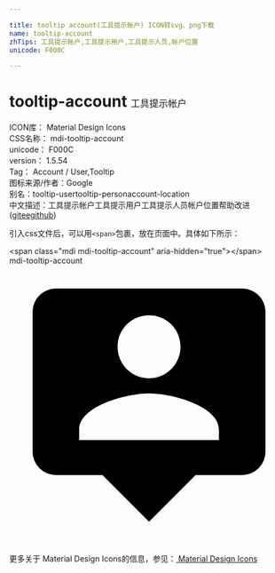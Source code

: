 ```yaml
---

title: tooltip account(工具提示帐户) ICON转svg、png下载
name: tooltip-account
zhTips: 工具提示帐户,工具提示用户,工具提示人员,帐户位置
unicode: F000C

---
```


# tooltip-account  <small style="font-size: 60%;font-weight: 100">工具提示帐户</small>


<div class="detail-page">
<p>
<span>
ICON库：
<span class="badge-secondary badge">Material Design Icons</span> 
</span>
<br/>
<span>
CSS名称：
<span class="badge-secondary badge">mdi-tooltip-account</span> 
</span>
<br/>
<span>
unicode：
<span class="badge-secondary badge">F000C</span> 
</span>
<br/>
<span>
version：
<span class="badge-secondary badge">1.5.54</span> 
</span>
<br/>
<span>Tag：
<span class="badge-light badge">Account / User,Tooltip</span>
</span>
<br/>
<span>图标来源/作者：<span class="badge-light badge">Google</span></span> 
<br/>
<span>别名：<span class="badge-light badge">tooltip-user</span><span class="badge-light badge">tooltip-person</span><span class="badge-light badge">account-location</span></span><br/><span class="zh-detail">中文描述：<span class="badge-primary badge">工具提示帐户</span><span class="badge-primary badge">工具提示用户</span><span class="badge-primary badge">工具提示人员</span><span class="badge-primary badge">帐户位置</span><span class="help-link"><span>帮助改进</span>(<a href="https://gitee.com/liuwave/icon-helper/edit/master/json/material/tooltip-account.json" target="_blank" rel="noopener noreferrer">gitee</a><a href="https://github.com/liuwave/icon-helper/edit/master/json/material/tooltip-account.json" target="_blank" rel="noopener noreferrer">github</a></span>)</span><br/>
</p>
</div>
<div class="alert alert-dark">
  <i class="mdi mdi-tooltip-account mdi-48px"></i>
  <i class="mdi mdi-tooltip-account mdi-36px"></i>
  <i class="mdi mdi-tooltip-account mdi-24px"></i>
  <i class="mdi mdi-tooltip-account mdi-18px"></i>
</div>
<div>
  <p>引入css文件后，可以用<code>&lt;span&gt;</code>包裹，放在页面中。具体如下所示：    
  </p>
  <div class="alert alert-primary" style="font-size: 14px">
    &lt;span class="mdi mdi-tooltip-account" aria-hidden="true"&gt;&lt;/span&gt;
    <copy-btn content='<span class="mdi mdi-tooltip-account" aria-hidden="true"></span>'></copy-btn>
  </div>
  <div class="alert alert-secondary">
    <i class="mdi mdi-tooltip-account"
    style="font-size: 24px"
    aria-hidden="true"></i> mdi-tooltip-account
    <copy-btn content="mdi-tooltip-account" btn-title="复制图标名称"></copy-btn>
  </div>
</div>
<div id="svg" class="svg-wrap">
<svg xmlns="http://www.w3.org/2000/svg" viewBox="0 0 24 24"><path d="M20,2H4A2,2 0 0,0 2,4V16A2,2 0 0,0 4,18H8L12,22L16,18H20A2,2 0 0,0 22,16V4A2,2 0 0,0 20,2M12,4.3C13.5,4.3 14.7,5.5 14.7,7C14.7,8.5 13.5,9.7 12,9.7C10.5,9.7 9.3,8.5 9.3,7C9.3,5.5 10.5,4.3 12,4.3M18,15H6V14.1C6,12.1 10,11 12,11C14,11 18,12.1 18,14.1V15Z" /></svg>
</div>
<detail full-name='mdi-tooltip-account'></detail>
    
<div><p>更多关于 Material Design Icons的信息，参见：<a target="_blank" href="https://iconhelper.cn/material.html"> Material Design Icons</a>
</p></div>
